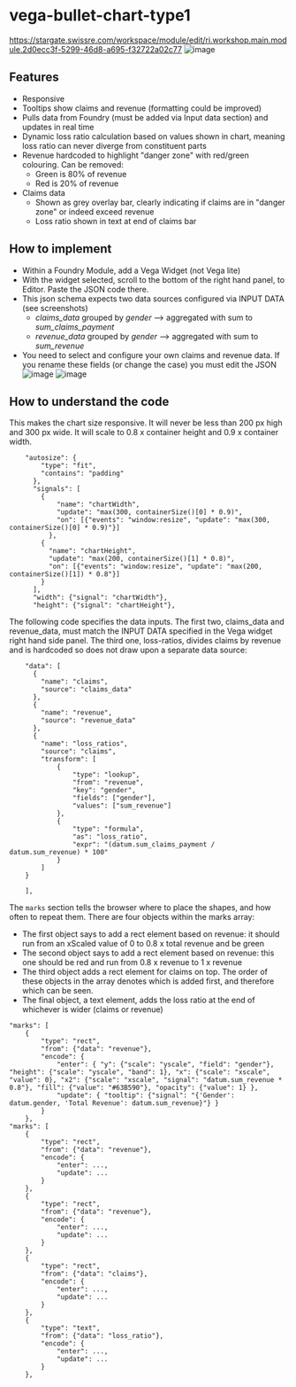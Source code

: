 # vega-bullet-chart-type1
https://stargate.swissre.com/workspace/module/edit/ri.workshop.main.module.2d0ecc3f-5299-46d8-a695-f32722a02c77
![image](https://github.com/user-attachments/assets/c84c2484-314e-48f6-86c9-3d227fe90195)


## Features
- Responsive
- Tooltips show claims and revenue (formatting could be improved)
- Pulls data from Foundry (must be added via Input data section) and updates in real time
- Dynamic loss ratio calculation based on values shown in chart, meaning loss ratio can never diverge from constituent parts
- Revenue hardcoded to highlight "danger zone" with red/green colouring. Can be removed:
  - Green is 80% of revenue
  - Red is 20% of revenue
- Claims data
  - Shown as grey overlay bar, clearly indicating if claims are in "danger zone" or indeed exceed revenue
  - Loss ratio shown in text at end of claims bar

## How to implement
- Within a Foundry Module, add a Vega Widget (not Vega lite)
- With the widget selected, scroll to the bottom of the right hand panel, to Editor. Paste the JSON code there.
- This json schema expects two data sources configured via INPUT DATA (see screenshots)
  - *claims_data* grouped by *gender* --> aggregated with sum to *sum_claims_payment*
  - *revenue_data* grouped by *gender* --> aggregated with sum to *sum_revenue*
- You need to select and configure your own claims and revenue data. If you rename these fields (or change the case) you must edit the JSON
![image](https://github.com/user-attachments/assets/657a7e3b-19b6-4b6d-a744-039746e5cf59)
![image](https://github.com/user-attachments/assets/b78fcd66-7006-4a62-91c4-bed7e7ba6fef)

## How to understand the code
This makes the chart size responsive. It will never be less than 200 px high and 300 px wide. It will scale to 0.8 x container height and 0.9 x container width.
```
    "autosize": {
        "type": "fit",
        "contains": "padding"
      },
      "signals": [
        {
            "name": "chartWidth",
            "update": "max(300, containerSize()[0] * 0.9)",
            "on": [{"events": "window:resize", "update": "max(300, containerSize()[0] * 0.9)"}]
          },          
        {
          "name": "chartHeight",
          "update": "max(200, containerSize()[1] * 0.8)",
          "on": [{"events": "window:resize", "update": "max(200, containerSize()[1]) * 0.8"}]
        }
      ],
      "width": {"signal": "chartWidth"},
      "height": {"signal": "chartHeight"},
```
The following code specifies the data inputs. The first two, claims_data and revenue_data, must match the INPUT DATA specified in the Vega widget right hand side panel. The third one, loss-ratios, divides claims by revenue and is hardcoded so does not draw upon a separate data source:
```
    "data": [
      {
        "name": "claims",
        "source": "claims_data"
      },
      {
        "name": "revenue",
        "source": "revenue_data"
      },
      {
        "name": "loss_ratios",
        "source": "claims",
        "transform": [
            {
                "type": "lookup",
                "from": "revenue",
                "key": "gender",
                "fields": ["gender"],
                "values": ["sum_revenue"]
            },
            {
                "type": "formula",
                "as": "loss_ratio",
                "expr": "(datum.sum_claims_payment / datum.sum_revenue) * 100"
            }
        ]
    }
    
    ],
```
The `marks` section tells the browser where to place the shapes, and how often to repeat them. There are four objects within the marks array:
- The first object says to add a rect element based on revenue: it should run from an xScaled value of 0 to 0.8 x total revenue and be green
- The second object says to add a rect element based on revenue: this one should be red and run from 0.8 x revenue to 1 x revenue
- The third object adds a rect element for claims on top. The order of these objects in the array denotes which is added first, and therefore which can be seen.
- The final object, a text element, adds the loss ratio at the end of whichever is wider (claims or revenue)

```
"marks": [
    {
        "type": "rect",
        "from": {"data": "revenue"},
        "encode": {
            "enter": { "y": {"scale": "yscale", "field": "gender"}, "height": {"scale": "yscale", "band": 1}, "x": {"scale": "xscale", "value": 0}, "x2": {"scale": "xscale", "signal": "datum.sum_revenue * 0.8"}, "fill": {"value": "#63B590"}, "opacity": {"value": 1} },
            "update": { "tooltip": {"signal": "{'Gender': datum.gender, 'Total Revenue': datum.sum_revenue}"} }
        }
    },
"marks": [
    {
        "type": "rect",
        "from": {"data": "revenue"},
        "encode": {
            "enter": ...,
            "update": ...
        }
    },
    {
        "type": "rect",
        "from": {"data": "revenue"},
        "encode": {
            "enter": ...,
            "update": ...
        }
    },
    {
        "type": "rect",
        "from": {"data": "claims"},
        "encode": {
            "enter": ...,
            "update": ...
        }
    },
    {
        "type": "text",
        "from": {"data": "loss_ratio"},
        "encode": {
            "enter": ...,
            "update": ...
        }
    },
```
